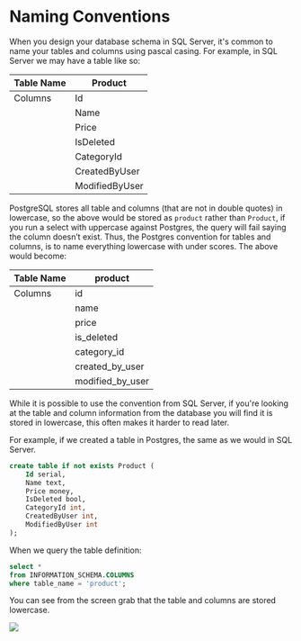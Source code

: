 # Naming Conventions

When you design your database schema in SQL Server, it's common to name your tables and columns using pascal casing. For example, in SQL Server we may have a table like so:

| Table Name | Product          |
|------------|------------------|
| Columns    | Id               |
|            | Name             |
|            | Price            |
|            | IsDeleted        |
|            | CategoryId       |
|            | CreatedByUser    |
|            | ModifiedByUser   |

PostgreSQL stores all table and columns (that are not in double quotes) in lowercase, so the above would be stored as `product` rather than `Product`, if you run a select with uppercase against Postgres, the query will fail saying the column doesn’t exist. Thus, the Postgres convention for tables and columns, is to name everything lowercase with under scores. The above would become:

| Table Name | product          |
|------------|------------------|
| Columns    | id               |
|            | name             |
|            | price            |
|            | is_deleted       |
|            | category_id      |
|            | created_by_user  |
|            | modified_by_user |

While it is possible to use the convention from SQL Server, if you're looking at the table and column information from the database you will find it is stored in lowercase, this often makes it harder to read later.

For example, if we created a table in Postgres, the same as we would in SQL Server.

```sql
create table if not exists Product (
    Id serial,
    Name text,
    Price money,
    IsDeleted bool,
    CategoryId int,
    CreatedByUser int,
    ModifiedByUser int
);
```

When we query the table definition:

```sql
select *
from INFORMATION_SCHEMA.COLUMNS
where table_name = 'product';
```

You can see from the screen grab that the table and columns are stored lowercase.

![](/images/postgres-table-definition.png)
